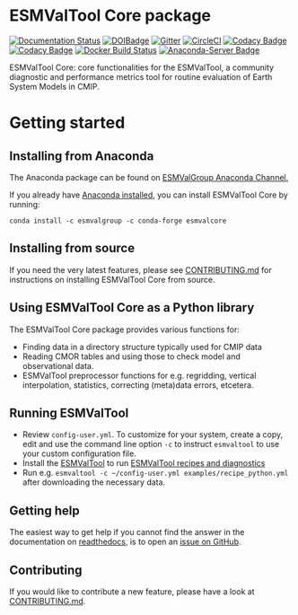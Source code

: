 # ESMValTool Core package

[![Documentation Status](https://readthedocs.org/projects/esmvaltool/badge/?version=version2_development)](https://esmvaltool.readthedocs.io/en/version2_development/?badge=version2_development)
[![DOIBadge](https://img.shields.io/badge/DOI-10.17874%2Fac8548f0315-blue.svg)](https://doi.org/10.17874/ac8548f0315)
[![Gitter](https://badges.gitter.im/Join%20Chat.svg)](https://gitter.im/ESMValGroup?utm_source=badge&utm_medium=badge&utm_campaign=pr-badge&utm_content=badge)
[![CircleCI](https://circleci.com/gh/ESMValGroup/ESMValCore.svg?style=svg)](https://circleci.com/gh/ESMValGroup/ESMValCore)
[![Codacy Badge](https://api.codacy.com/project/badge/Coverage/5d496dea9ef64ec68e448a6df5a65783)](https://www.codacy.com/app/ESMValGroup/ESMValCore?utm_source=github.com&utm_medium=referral&utm_content=ESMValGroup/ESMValCore&utm_campaign=Badge_Coverage)
[![Codacy Badge](https://api.codacy.com/project/badge/Grade/5d496dea9ef64ec68e448a6df5a65783)](https://www.codacy.com/app/ESMValGroup/ESMValCore?utm_source=github.com&utm_medium=referral&utm_content=ESMValGroup/ESMValCore&utm_campaign=Badge_Grade)
[![Docker Build Status](https://img.shields.io/docker/build/esmvalgroup/esmvaltool.svg)](https://hub.docker.com/r/esmvalgroup/esmvaltool/)
[![Anaconda-Server Badge](https://anaconda.org/esmvalgroup/esmvalcore/badges/installer/conda.svg)](https://conda.anaconda.org/esmvalgroup)

ESMValTool Core: core functionalities for the ESMValTool, a community
diagnostic and performance metrics tool for routine evaluation of Earth System
Models in CMIP.

# Getting started

## Installing from Anaconda

The Anaconda package can be found on [ESMValGroup Anaconda Channel.](https://anaconda.org/ESMValGroup)

If you already have
[Anaconda installed](https://conda.io/projects/conda/en/latest/user-guide/install/index.html),
you can install ESMValTool Core by running:

    conda install -c esmvalgroup -c conda-forge esmvalcore

## Installing from source

If you need the very latest features, please see
[CONTRIBUTING.md](https://github.com/ESMValGroup/ESMValCore/blob/development/CONTRIBUTING.md)
for instructions on installing ESMValTool Core from source.

## Using ESMValTool Core as a Python library

The ESMValTool Core package provides various functions for:

-   Finding data in a directory structure typically used for CMIP data
-   Reading CMOR tables and using those to check model and observational data.
-   ESMValTool preprocessor functions for e.g. regridding, vertical
    interpolation, statistics, correcting (meta)data errors, etcetera.

## Running ESMValTool

-   Review `config-user.yml`. To customize for your system, create a copy, edit
    and use the command line option `-c` to instruct `esmvaltool` to use your
    custom configuration file.
-   Install the [ESMValTool](https://github.com/ESMValGroup/ESMValTool)
    to run [ESMValTool recipes and diagnostics](https://esmvaltool.readthedocs.io/en/latest/recipes/index.html)
-   Run e.g. `esmvaltool -c ~/config-user.yml examples/recipe_python.yml` after
    downloading the necessary data.

## Getting help

The easiest way to get help if you cannot find the answer in the documentation
on [readthedocs](https://esmvaltool.readthedocs.io), is to open an
[issue on GitHub](https://github.com/ESMValGroup/ESMValCore/issues).

## Contributing

If you would like to contribute a new feature, please have a
look at [CONTRIBUTING.md](https://github.com/ESMValGroup/ESMValCore/blob/development/CONTRIBUTING.md).
